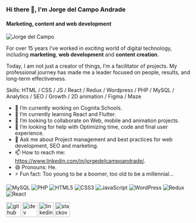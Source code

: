 ### Hi there 👋, I'm Jorge del Campo Andrade
#### Marketing, content and web development
![Jorge del Campo](https://avatars.githubusercontent.com/u/28831483?s=400&u=dff215a112c345e37c2e74b000b6266980726249&v=4)

For over 15 years I’ve worked in exciting world of digital technology, including **marketing**, **web development** and **content creation**.

Today, I am not just a creator of things, I’m a facilitator of projects. My professional journey has made me a leader focused on people, results, and long-term effectiveness.

Skills: HTML / CSS / JS / React / Redux / Wordpress / PHP / MySQL / Analytics / SEO / Growth / 2D animation / Figma / Maze

- 🔭 I’m currently working on Cognita Schools. 
- 🌱 I’m currently learning React and Flutter. 
- 👯 I’m looking to collaborate on Web, mobile and animation projects. 
- 🤔 I’m looking for help with Optimizing time, code and final user experience. 
- 💬 Ask me about Project management and best practices for web development, SEO and marketing. 
- 📫 How to reach me: https://www.linkedin.com/in/jorgedelcampoandrade/. 
- 😄 Pronouns: He. 
- ⚡ Fun fact: Too young to be a boomer, too old to be a millennial...


![MySQL](https://img.shields.io/badge/mysql-4479A1.svg?style=for-the-badge&logo=mysql&logoColor=white) ![PHP](https://img.shields.io/badge/php-%23777BB4.svg?style=for-the-badge&logo=php&logoColor=white) ![HTML5](https://img.shields.io/badge/html5-%23E34F26.svg?style=for-the-badge&logo=html5&logoColor=white) ![CSS3](https://img.shields.io/badge/css3-%231572B6.svg?style=for-the-badge&logo=css3&logoColor=white) ![JavaScript](https://img.shields.io/badge/javascript-%23323330.svg?style=for-the-badge&logo=javascript&logoColor=%23F7DF1E) ![WordPress](https://img.shields.io/badge/WordPress-%23117AC9.svg?style=for-the-badge&logo=WordPress&logoColor=white) ![Redux](https://img.shields.io/badge/redux-%23593d88.svg?style=for-the-badge&logo=redux&logoColor=white) ![React](https://img.shields.io/badge/react-%2320232a.svg?style=for-the-badge&logo=react&logoColor=%2361DAFB)


[<img src='https://cdn.jsdelivr.net/npm/simple-icons@3.0.1/icons/github.svg' alt='github' height='40'>](https://github.com/jorgedelcampo)  [<img src='https://cdn.jsdelivr.net/npm/simple-icons@3.0.1/icons/dev-dot-to.svg' alt='dev' height='40'>](https://dev.to/jorgedelcampo)  [<img src='https://cdn.jsdelivr.net/npm/simple-icons@3.0.1/icons/linkedin.svg' alt='linkedin' height='40'>](https://www.linkedin.com/in/jorgedelcampoandrade/)  [<img src='https://cdn.jsdelivr.net/npm/simple-icons@3.0.1/icons/stackoverflow.svg' alt='stackoverflow' height='40'>](https://stackoverflow.com/users/7724695/jorge-del-campo-andrade)  

